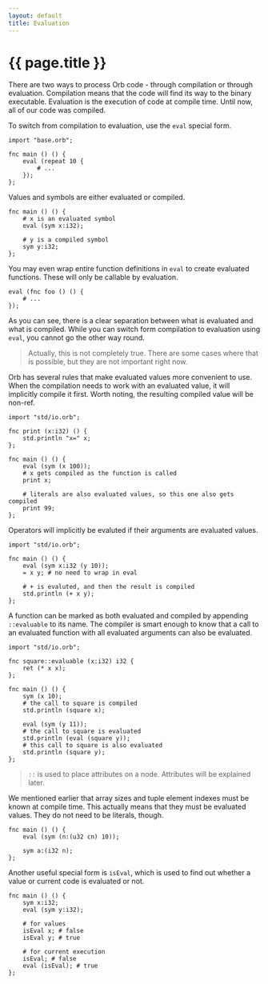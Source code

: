```yaml
---
layout: default
title: Evaluation
---
```

# {{ page.title }}

There are two ways to process Orb code - through compilation or through evaluation. Compilation means that the code will find its way to the binary executable. Evaluation is the execution of code at compile time. Until now, all of our code was compiled.

To switch from compilation to evaluation, use the `eval` special form.

```
import "base.orb";

fnc main () () {
    eval (repeat 10 {
        # ...
    });
};
```

Values and symbols are either evaluated or compiled.

```
fnc main () () {
    # x is an evaluated symbol
    eval (sym x:i32);

    # y is a compiled symbol
    sym y:i32;
};
```

You may even wrap entire function definitions in `eval` to create evaluated functions. These will only be callable by evaluation.

```
eval (fnc foo () () {
    # ...
});
```

As you can see, there is a clear separation between what is evaluated and what is compiled. While you can switch form compilation to evaluation using `eval`, you cannot go the other way round.

> Actually, this is not completely true. There are some cases where that is possible, but they are not important right now.

Orb has several rules that make evaluated values more convenient to use. When the compilation needs to work with an evaluated value, it will implicitly compile it first. Worth noting, the resulting compiled value will be non-ref.

```
import "std/io.orb";

fnc print (x:i32) () {
    std.println "x=" x;
};

fnc main () () {
    eval (sym (x 100));
    # x gets compiled as the function is called
    print x;

    # literals are also evaluated values, so this one also gets compiled
    print 99;
};
```

Operators will implicitly be evaluted if their arguments are evaluated values.

```
import "std/io.orb";

fnc main () () {
    eval (sym x:i32 (y 10));
    = x y; # no need to wrap in eval

    # + is evaluted, and then the result is compiled
    std.println (+ x y);
};
```

A function can be marked as both evaluated and compiled by appending `::evaluable` to its name. The compiler is smart enough to know that a call to an evaluated function with all evaluated arguments can also be evaluated.

```
import "std/io.orb";

fnc square::evaluable (x:i32) i32 {
    ret (* x x);
};

fnc main () () {
    sym (x 10);
    # the call to square is compiled
    std.println (square x);

    eval (sym (y 11));
    # the call to square is evaluated
    std.println (eval (square y));
    # this call to square is also evaluated
    std.println (square y);
};
```

> `::` is used to place attributes on a node. Attributes will be explained later.

We mentioned earlier that array sizes and tuple element indexes must be known at compile time. This actually means that they must be evaluated values. They do not need to be literals, though.

```
fnc main () () {
    eval (sym (n:(u32 cn) 10));

    sym a:(i32 n);
};
```

Another useful special form is `isEval`, which is used to find out whether a value or current code is evaluated or not.

```
fnc main () () {
    sym x:i32;
    eval (sym y:i32);

    # for values
    isEval x; # false
    isEval y; # true

    # for current execution
    isEval; # false
    eval (isEval); # true
};
```